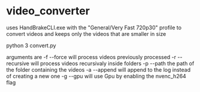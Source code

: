 # video_converter
uses HandBrakeCLI.exe with the "General/Very Fast 720p30" profile to convert videos and keeps only the videos that are smaller in size


python 3 convert.py

arguments are 
-f    --force        will process videos previously processed
-r    --recursive    will process videos recursivaly inside folders
-p    --path         the path of the folder containing the videos
-a    --append       will append to the log instead of creating a new one
-g    --gpu          will use Gpu by enabling the nvenc_h264 flag
